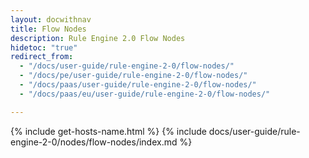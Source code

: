 ```yaml
---
layout: docwithnav
title: Flow Nodes
description: Rule Engine 2.0 Flow Nodes
hidetoc: "true"
redirect_from:
  - "/docs/user-guide/rule-engine-2-0/flow-nodes/"
  - "/docs/pe/user-guide/rule-engine-2-0/flow-nodes/"
  - "/docs/paas/user-guide/rule-engine-2-0/flow-nodes/"
  - "/docs/paas/eu/user-guide/rule-engine-2-0/flow-nodes/"

---
```


{% include get-hosts-name.html %}
{% include docs/user-guide/rule-engine-2-0/nodes/flow-nodes/index.md %}
